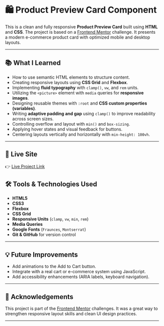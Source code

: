 # 🛍️ Product Preview Card Component

This is a clean and fully responsive **Product Preview Card** built using **HTML** and **CSS**. The project is based on a [Frontend Mentor](https://www.frontendmentor.io) challenge. It presents a modern e-commerce product card with optimized mobile and desktop layouts.

---

## 📚 What I Learned

- How to use semantic HTML elements to structure content.
- Creating responsive layouts using **CSS Grid** and **Flexbox**.
- Implementing **fluid typography** with `clamp()`, `vw`, and `rem` units.
- Utilizing the `<picture>` element with `media` queries for **responsive images**.
- Designing reusable themes with `:root` and **CSS custom properties (variables)**.
- Writing **adaptive padding and gap** using `clamp()` to improve readability across screen sizes.
- Controlling overflow and layout with `min()` and `box-sizing`.
- Applying hover states and visual feedback for buttons.
- Centering layouts vertically and horizontally with `min-height: 100vh`.

---

## 🔗 Live Site

👉 [Live Project Link](https://mian-aamir.github.io/Product-preview-card-component/)  

## 🛠️ Tools & Technologies Used

- **HTML5**
- **CSS3**
- **Flexbox**
- **CSS Grid**
- **Responsive Units** (`clamp`, `vw`, `min`, `rem`)
- **Media Queries**
- **Google Fonts** (`Fraunces`, `Montserrat`)
- **Git & GitHub** for version control

---

## 💡 Future Improvements

- Add animations to the Add to Cart button.
- Integrate with a real cart or e-commerce system using JavaScript.
- Add accessibility enhancements (ARIA labels, keyboard navigation).

---

## 🙌 Acknowledgements

This project is part of the [Frontend Mentor](https://www.frontendmentor.io) challenges. It was a great way to strengthen responsive layout skills and clean UI design practices.

---

